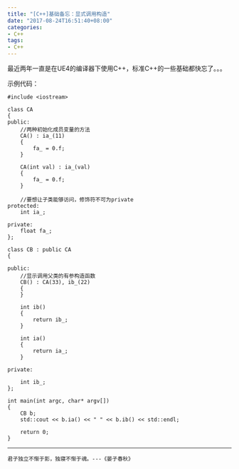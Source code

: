 ```yaml
---
title: "[C++]基础备忘：显式调用构造"
date: "2017-08-24T16:51:40+08:00"
categories:
- C++
tags:
- C++
---
```


最近两年一直是在UE4的编译器下使用C++，标准C++的一些基础都快忘了。。。

示例代码：

    #include <iostream>

    class CA
    {
    public:
        //两种初始化成员变量的方法
        CA() : ia_(11)
        {
            fa_ = 0.f;
        }

        CA(int val) : ia_(val)
        {
            fa_ = 0.f;
        }

        //要想让子类能够访问，修饰符不可为private
    protected:
        int ia_;

    private:
        float fa_;
    };

    class CB : public CA
    {

    public:
        //显示调用父类的有参构造函数
        CB() : CA(33), ib_(22)
        {
        }

        int ib()
        {
            return ib_;
        }

        int ia()
        {
            return ia_;
        }

    private:

        int ib_;
    };

    int main(int argc, char* argv[])
    {
        CB b;
        std::cout << b.ia() << " " << b.ib() << std::endl;

        return 0;
    }

***
`君子独立不惭于影，独寝不惭于魂。---《晏子春秋》`